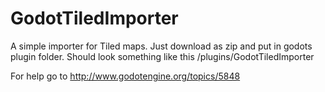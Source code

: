 # GodotTiledImporter
A simple importer for Tiled maps.
Just download as zip and put in godots plugin folder.
Should look something like this <godot-folder>/plugins/GodotTiledImporter

For help go to http://www.godotengine.org/topics/5848